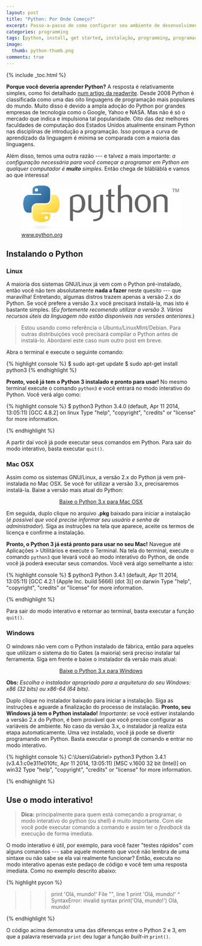 ```yaml
---
layout: post
title: "Python: Por Onde Começo?"
excerpt: Passo-a-passo de como configurar seu ambiente de desenvolvimento e começar a programar em Python.
categories: programming
tags: [python, install, get started, instalação, programming, programação]
image:
  thumb: python-thumb.png
comments: true
---
```


{% include _toc.html %}

**Porque você deveria aprender Python?** A resposta é relativamente simples, como foi detalhado [num artigo da readwrite](http://readwrite.com/2014/07/08/what-makes-python-easy-to-learn). Desde 2008 Python é classificada como uma das oito linguagens de programação mais populares do mundo. Muito disso é devido a ampla adoção do Python por grandes empresas de tecnologia como o Google, Yahoo e NASA. Mas não é só o mercado que indica e impulsiona tal popularidade. Oito das dez melhores faculdades de computação dos Estados Unidos atualmente ensinam Python nas disciplinas de introdução a programação. Isso porque a curva de aprendizado da linguagem é mínima se comparada com a maioria das linguagens.

Além disso, temos uma outra razão --- e talvez a mais importante: *a configuração necessária para você começar a programar em Python em qualquer computador é **muito** simples*. Então chega de blábláblá e vamos ao que interessa!


<figure>
	<img src="/images/python-logo.png">
	<figcaption><a href="https://www.python.org/community/logos/" title="Python logo at www.python.org">www.python.org</a></figcaption>
</figure>

## Instalando o Python

### Linux

A maioria dos sistemas GNU/Linux já vem com o Python pré-instalado, então você não tem absolutamente **nada a fazer** neste quesito --- que maravilha! Entretando, algumas distros trazem apenas a versão 2.x do Python. Se você prefere a versão 3.x você precisará instalá-la, mas isto é bastante simples. (*Eu fortemente recomendo utilizar a versão 3. Vários recursos úteis da linguagem não estão disponíveis nas versões anteriores*.)

> Estou usando como referência o Ubuntu/LinuxMint/Debian. Para outras distribuições você precisará compilar o Python antes de instalá-lo. Abordarei este caso num outro post em breve.

Abra o terminal e execute o seguinte comando:

{% highlight console %}
$ sudo apt-get update
$ sudo apt-get install python3
{% endhighlight %}

**Pronto, você já tem o Python 3 instalado e pronto para usar!** No mesmo terminal execute o comando `python3` e você entrará no modo interativo do Python. Você verá algo como:

{% highlight console %}
$ python3
Python 3.4.0 (default, Apr 11 2014, 13:05:11)
[GCC 4.8.2] on linux
Type "help", "copyright", "credits" or "license" for more information.
>>>
{% endhighlight %}

A partir daí você já pode executar seus comandos em Python. Para sair do modo interativo, basta executar `quit()`.

### Mac OSX

Assim como os sistemas GNU/Linux, a versão 2.x do Python já vem pré-instalada no Mac OSX. Se você for utilizar a versão 3.x, precisaremos instalá-la. Baixe a versão mais atual do Python:

<p style="margin-top: 0px; text-indent: 0; text-align: center; text-align: -moz-center;">
<a markdown="0" href="https://www.python.org/downloads/" class="btn">Baixe o Python 3.x para Mac OSX</a>
</p>

Em seguida, duplo clique no arquivo **.pkg** baixado para iniciar a instalação (*é possível que você precise informar seu usuário e senha de administrador*). Siga as instruções na tela que aparece, aceite os termos de licença e confirme a instalação.

**Pronto, o Python 3 já está pronto para usar no seu Mac!** Navegue até Aplicações > Utilitários e execute o Terminal. Na tela do terminal, execute o comando `python3` que levará você ao modo interativo do Python, de onde vocẽ já poderá executar seus comandos. Você verá algo semelhante a isto:

{% highlight console %}
$ python3
Python 3.4.1 (default, Apr 11 2014, 13:05:11)
[GCC 4.2.1 (Apple Inc. build 5666) (dot 3)] on darwin
Type "help", "copyright", "credits" or "license" for more information.
>>>
{% endhighlight %}

Para sair do modo interativo e retornar ao terminal, basta executar a função `quit()`.

### Windows

O windows não vem com o Python instalado de fábrica, então para aqueles que utilizam o sistema do tio Gates (a maioria) será preciso instalar tal ferramenta. Siga em frente e baixe o instalador da versão mais atual:

<p style="margin-top: 0px; text-indent: 0; text-align: center; text-align: -moz-center;">
<a markdown="0" href="https://www.python.org/downloads/" class="btn">Baixe o Python 3.x para Windows</a>
</p>

**Obs:** *Escolha o instalador apropriado para a arquitetura do seu Windows: x86 (32 bits) ou x86-64 (64 bits)*.

Duplo clique no instalador baixado para iniciar a instalação. Siga as instruções e aguarde a finalização do processo de instalação. **Pronto, seu Windows já tem o Python instalado!** *Importante*: se vocẽ estiver instalando a versão 2.x do Python, é bem provável que você precise configurar as variáveis de ambiente. No caso da versão 3.x, o instalador já realiza esta etapa automaticamente. Uma vez instalado, você já pode se divertir programando em Python. Basta executar o prompt de comando e entrar no modo interativo.

{% highlight console %}
C:\Users\Gabriel> python3
Python 3.4.1 (v3.4.1:c0e311e010fc, Apr 11 2014, 13:05:11)
[MSC v.1600 32 bit (Intel)] on win32
Type "help", "copyright", "credits" or "license" for more information.
>>>
{% endhighlight %}



## Use o modo interativo!

> **Dica:** principalmente para quem está começando a programar, o modo interativo do python (ou shell) é muito importante. Com ele você pode executar comando a comando e assim ter o *feedback* da execução de forma imediata.

O modo interativo é útil, por exemplo, para você fazer "testes rápidos" com alguns comandos --- sabe aquele momento que você não lembra de uma sintaxe ou não sabe se ela vai realmente funcionar? Então, executa no modo interativo apenas este pedaço de código e você tem uma resposta imediata. Como no exemplo descrito abaixo:

{% highlight pycon %}
>>> print 'Olá, mundo!'
  File "<stdin>", line 1
    print 'Olá, mundo!'
                      ^
SyntaxError: invalid syntax
>>> print('Olá, mundo!')
Olá, mundo!
>>>
{% endhighlight %}

O código acima demonstra uma das diferenças entre o Python 2 e 3, em que a palavra reservada `print` deu lugar a função *built-in* `print()`.
